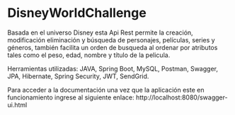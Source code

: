 # DisneyWorldChallenge
Basada en el universo Disney esta Api Rest permite la creación, modificación eliminación y búsqueda de personajes, películas, series y géneros, también facilita un orden de busqueda al ordenar por atributos tales como el peso, edad, nombre y título de la pelicula.

Herramientas utilizadas: JAVA, Spring Boot, MySQL, Postman, Swagger, JPA, Hibernate, Spring Security, JWT, SendGrid.

Para acceder a la documentación una vez que la aplicación este en funcionamiento ingrese al siguiente enlace: http://localhost:8080/swagger-ui.html